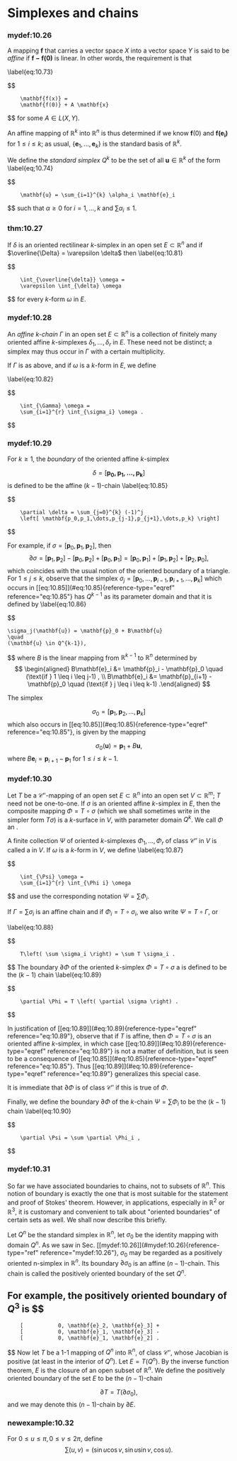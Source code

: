# Simplexes and chains


### mydef:10.26 
 A mapping $\mathbf{f}$ that carries
a vector space $X$ into a vector space $Y$ is said to be *affine* if
$\mathbf{f - f(0)}$ is linear. In other words, the requirement is that

\label{eq:10.73}

$$

        \mathbf{f(x)} = 
        \mathbf{f(0)} + A \mathbf{x}
$$
 for some $A \in L(X, Y)$.

An affine mapping of $\mathbb{R}^k$ into $\mathbb{R}^n$ is thus determined if we know
$\mathbf{f}(0)$ and $\mathbf{f(e_i)}$ for $1 \leq i \leq k$; as usual,
$\{\mathbf{e}_1, ... , \mathbf{e}_k\}$ is the standard basis of $\mathbb{R}^k$.

We define the *standard simplex* $Q^k$ to be the set of all
$\mathbf{u} \in \mathbb{R}^k$ of the form 
\label{eq;10.74}

$$

        \mathbf{u} = \sum_{i=1}^{k} \alpha_i \mathbf{e}_i
$$
 such that
$\alpha \geq 0$ for $i = 1, ... , k$ and $\sum \alpha_i \leq 1$.



### thm:10.27 
 If $\delta$ is an oriented rectilinear
$k$-simplex in an open set $E \subset \mathbb{R}^n$ and if
$\overline{\Delta} = \varepsilon \delta$ then 
\label{eq:10.81}

$$

        \int_{\overline{\delta}} \omega = 
        \varepsilon \int_{\delta} \omega
$$
 for every $k$-form $\omega$
in $E$.



### mydef:10.28 
 An *affine $k$-chain* $\Gamma$ in
an open set $E \subset \mathbb{R}^n$ is a collection of finitely many oriented
affine $k$-simplexes $\delta_1, \dots, \delta_r$ in $E$. These need not
be distinct; a simplex may thus occur in $\Gamma$ with a certain
multiplicity.

If $\Gamma$ is as above, and if $\omega$ is a $k$-form in $E$, we define

\label{eq:10.82}

$$

        \int_{\Gamma} \omega =
        \sum_{i=1}^{r} \int_{\sigma_i} \omega .
$$




### mydef:10.29 
 For $k \geq 1$, the *boundary* of
the oriented affine $k$-simplex

$$
\delta = \left[ \mathbf{p_0,p_1,\dots,p_k} \right]
$$
 is defined to be
the affine $(k - 1)$-chain 
\label{eq:10.85}

$$

        \partial \delta = \sum_{j=0}^{k} (-1)^j
        \left[ \mathbf{p_0,p_1,\dots,p_{j-1},p_{j+1},\dots,p_k} \right]
$$



For example, if $\sigma = [\mathbf{p}_0 , \mathbf{p}_1, \mathbf{p}_2 ]$,
then 
$$
\partial\sigma = 
    [\mathbf{p}_1, \mathbf{p}_2] - 
    [\mathbf{p}_0, \mathbf{p}_2] + 
    [\mathbf{p}_0, \mathbf{p}_1] = 
    [\mathbf{p}_0, \mathbf{p}_1] + 
    [\mathbf{p}_1, \mathbf{p}_2] + 
    [\mathbf{p}_2, \mathbf{p}_0] ,
$$
 which coincides with the usual
notion of the oriented boundary of a triangle. For $1 \leq j \leq k$,
observe that the simplex
$\sigma_j = [\mathbf{p}_0 , ... , \mathbf{p}_{i- 1} , \mathbf{p}_{i+ 1}, ... , \mathbf{p}_k]$
which occurs in \[\[eq:10.85\]](#eq:10.85){reference-type="eqref"
reference="eq:10.85"} has $Q^{k- 1}$ as its parameter domain and that it
is defined by 
\label{eq:10.86}

$$

    \sigma_j(\mathbf{u}) = \mathbf{p}_0 + B\mathbf{u} 
    \quad 
    (\mathbf{u} \in Q^{k-1}),
$$
 where $B$ is the linear mapping from
$\mathbb{R}^{k-1}$ to $\mathbb{R}^n$ determined by 
$$
\begin{aligned}
    B\mathbf{e}_i &= \mathbf{p}_i - \mathbf{p}_0 \quad (\text{if } 1 \leq i \leq j-1) , \\ 
    B\mathbf{e}_i &= \mathbf{p}_{i+1} - \mathbf{p}_0 \quad (\text{if } j \leq i \leq k-1) .\end{aligned}
$$


The simplex

$$
\sigma_0 = [\mathbf{p}_1,\mathbf{p}_2,\dots,\mathbf{p}_k]
$$
 which also
occurs in \[\[eq:10.85\]](#eq:10.85){reference-type="eqref"
reference="eq:10.85"}, is given by the mapping

$$
\sigma_0(\mathbf{u}) = \mathbf{p}_1 + B \mathbf{u},
$$
 where
$B\mathbf{e}_i = \mathbf{p}_{i+1} - \mathbf{p}_1$ for
$1 \leq i \leq k-1$.


### mydef:10.30 
 Let $T$ be a
$\mathscr{C}''$-mapping of an open set $E \subset \mathbb{R}^n$ into an open set
$V \subset \mathbb{R}^m$; $T$ need not be one-to-one. If $\sigma$ is an oriented
affine $k$-simplex in $E$, then the composite mapping
$\Phi = T \circ \sigma$ (which we shall sometimes write in the simpler
form $T\sigma$) is a $k$-surface in $V$, with parameter domain $Q^k$. We
call $\Phi$ an .

A finite collection $\Psi$ of oriented $k$-simplexes
$\Phi_1, ... , \Phi_r$ of class $\mathscr{C}''$ in $V$ is called a in
$V$. If $\omega$ is a $k$-form in $V$, we define 
\label{eq:10.87}

$$

        \int_{\Psi} \omega = 
        \sum_{i=1}^{r} \int_{\Phi i} \omega
$$
 and use the corresponding
notation $\Psi = \sum \Phi_i$.

If $\Gamma = \sum \sigma_i$ is an affine chain and if
$\Phi_i = T \circ \sigma_i$, we also write $\Psi = T \circ \Gamma$, or

\label{eq:10.88}

$$

        T\left( \sum \sigma_i \right) = \sum T \sigma_i .
$$
 The boundary
$\partial \Phi$ of the oriented $k$-simplex $\Phi = T \circ \sigma$ a is
defined to be the $(k - 1)$ chain 
\label{eq:10.89}

$$

        \partial \Phi = T \left( \partial \sigma \right) .
$$


In justification of \[\[eq:10.89\]](#eq:10.89){reference-type="eqref"
reference="eq:10.89"}, observe that if $T$ is affine, then
$\Phi = T \circ \sigma$ is an oriented affine $k$-simplex, in which case
\[\[eq:10.89\]](#eq:10.89){reference-type="eqref" reference="eq:10.89"}
is not a matter of definition, but is seen to be a consequence of
\[\[eq:10.85\]](#eq:10.85){reference-type="eqref" reference="eq:10.85"}.
Thus \[\[eq:10.89\]](#eq:10.89){reference-type="eqref"
reference="eq:10.89"} generalizes this special case.

It is immediate that $\partial \Phi$ is of class $\mathscr{C}''$ if this
is true of $\Phi$.

Finally, we define the boundary $\partial \Phi$ of the $k$-chain
$\Psi = \sum \Phi_i$ to be the $(k - 1)$ chain 
\label{eq:10.90}

$$

        \partial \Psi = \sum \partial \Phi_i ,
$$




### mydef:10.31 
 So far we have associated
boundaries to chains, not to subsets of $\mathbb{R}^n$. This notion of boundary
is exactly the one that is most suitable for the statement and proof of
Stokes' theorem. However, in applications, especially in $\mathbb{R}^2$ or
$\mathbb{R}^3$, it is customary and convenient to talk about "oriented
boundaries" of certain sets as well. We shall now describe this briefly.

Let $Q^n$ be the standard simplex in $\mathbb{R}^n$, let $\sigma_0$ be the
identity mapping with domain $Q^n$. As we saw in Sec.
\[\[mydef:10.26\]](#mydef:10.26){reference-type="ref"
reference="mydef:10.26"}, $\sigma_0$ may be regarded as a positively
oriented n-simplex in $\mathbb{R}^n$. Its boundary $\partial\sigma_0$ is an
affine $(n - 1)$-chain. This chain is called the positively oriented
boundary of the set $Q^n$.

For example, the positively oriented boundary of $Q^3$ is 
$$
-
        [           0, \mathbf{e}_2, \mathbf{e}_3] +
        [           0, \mathbf{e}_1, \mathbf{e}_3] -
        [           0, \mathbf{e}_1, \mathbf{e}_2] .
$$
 Now let $T$ be a
1-1 mapping of $Q^n$ into $\mathbb{R}^n$, of class $\mathscr{C}''$, whose
Jacobian is positive (at least in the interior of $Q^n$). Let
$E = T(Q^n)$. By the inverse function theorem, $E$ is the closure of an
open subset of $\mathbb{R}^n$. We define the positively oriented boundary of the
set $E$ to be the $(n - 1)$-chain

$$
\partial T = T (\partial \sigma_0) ,
$$
 and we may denote this
$(n - 1)$-chain by $\partial E$.



### newexample:10.32 
 For
$0 \leq u \leq \pi, 0 \leq v \leq 2\pi$, define 
$$
\sum(u,v) = \left( 
            \sin u \cos v,
            \sin u \sin v,
            \cos u
         \right).
$$


